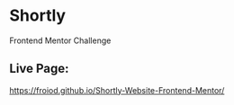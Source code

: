 # Shortly
Frontend Mentor Challenge

## Live Page:
https://froiod.github.io/Shortly-Website-Frontend-Mentor/